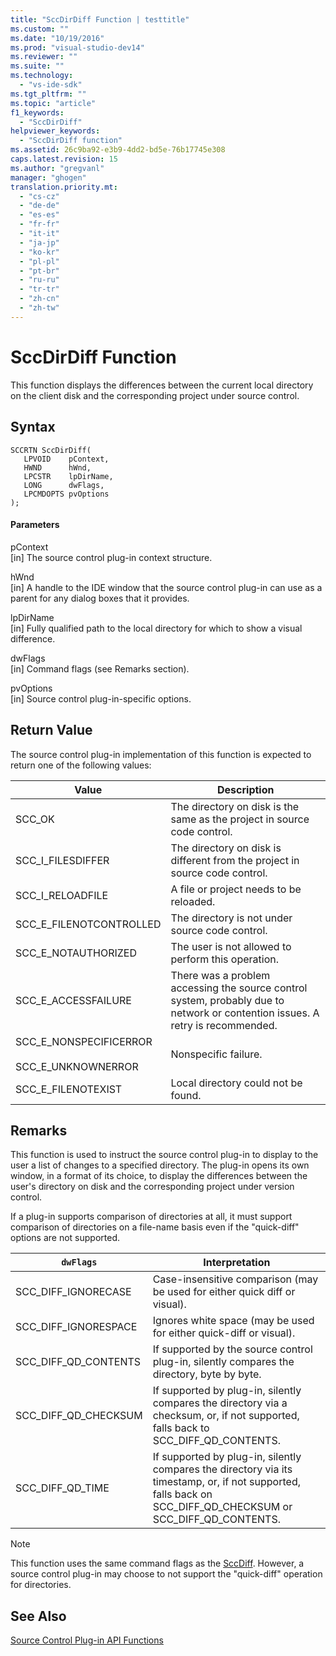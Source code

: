 ```yaml
---
title: "SccDirDiff Function | testtitle"
ms.custom: ""
ms.date: "10/19/2016"
ms.prod: "visual-studio-dev14"
ms.reviewer: ""
ms.suite: ""
ms.technology: 
  - "vs-ide-sdk"
ms.tgt_pltfrm: ""
ms.topic: "article"
f1_keywords: 
  - "SccDirDiff"
helpviewer_keywords: 
  - "SccDirDiff function"
ms.assetid: 26c9ba92-e3b9-4dd2-bd5e-76b17745e308
caps.latest.revision: 15
ms.author: "gregvanl"
manager: "ghogen"
translation.priority.mt: 
  - "cs-cz"
  - "de-de"
  - "es-es"
  - "fr-fr"
  - "it-it"
  - "ja-jp"
  - "ko-kr"
  - "pl-pl"
  - "pt-br"
  - "ru-ru"
  - "tr-tr"
  - "zh-cn"
  - "zh-tw"
---
```

# SccDirDiff Function
This function displays the differences between the current local directory on the client disk and the corresponding project under source control.  
  
## Syntax  
  
```cpp#  
SCCRTN SccDirDiff(  
   LPVOID    pContext,  
   HWND      hWnd,  
   LPCSTR    lpDirName,  
   LONG      dwFlags,  
   LPCMDOPTS pvOptions  
);  
```  
  
#### Parameters  
 pContext  
 [in] The source control plug-in context structure.  
  
 hWnd  
 [in] A handle to the IDE window that the source control plug-in can use as a parent for any dialog boxes that it provides.  
  
 lpDirName  
 [in] Fully qualified path to the local directory for which to show a visual difference.  
  
 dwFlags  
 [in] Command flags (see Remarks section).  
  
 pvOptions  
 [in] Source control plug-in-specific options.  
  
## Return Value  
 The source control plug-in implementation of this function is expected to return one of the following values:  
  
|Value|Description|  
|-----------|-----------------|  
|SCC_OK|The directory on disk is the same as the project in source code control.|  
|SCC_I_FILESDIFFER|The directory on disk is different from the project in source code control.|  
|SCC_I_RELOADFILE|A file or project needs to be reloaded.|  
|SCC_E_FILENOTCONTROLLED|The directory is not under source code control.|  
|SCC_E_NOTAUTHORIZED|The user is not allowed to perform this operation.|  
|SCC_E_ACCESSFAILURE|There was a problem accessing the source control system, probably due to network or contention issues. A retry is recommended.|  
|SCC_E_NONSPECIFICERROR<br /><br /> SCC_E_UNKNOWNERROR|Nonspecific failure.|  
|SCC_E_FILENOTEXIST|Local directory could not be found.|  
  
## Remarks  
 This function is used to instruct the source control plug-in to display to the user a list of changes to a specified directory. The plug-in opens its own window, in a format of its choice, to display the differences between the user's directory on disk and the corresponding project under version control.  
  
 If a plug-in supports comparison of directories at all, it must support comparison of directories on a file-name basis even if the "quick-diff" options are not supported.  
  
|`dwFlags`|Interpretation|  
|---------------|--------------------|  
|SCC_DIFF_IGNORECASE|Case-insensitive comparison (may be used for either quick diff or visual).|  
|SCC_DIFF_IGNORESPACE|Ignores white space (may be used for either quick-diff or visual).|  
|SCC_DIFF_QD_CONTENTS|If supported by the source control plug-in, silently compares the directory, byte by byte.|  
|SCC_DIFF_QD_CHECKSUM|If supported by plug-in, silently compares the directory via a checksum, or, if not supported, falls back to SCC_DIFF_QD_CONTENTS.|  
|SCC_DIFF_QD_TIME|If supported by plug-in, silently compares the directory via its timestamp, or, if not supported, falls back on SCC_DIFF_QD_CHECKSUM or SCC_DIFF_QD_CONTENTS.|  
  
> [!NOTE]
>  This function uses the same command flags as the [SccDiff](../extensibility/sccdiff-function.md). However, a source control plug-in may choose to not support the "quick-diff" operation for directories.  
  
## See Also  
 [Source Control Plug-in API Functions](../extensibility/source-control-plug-in-api-functions.md)